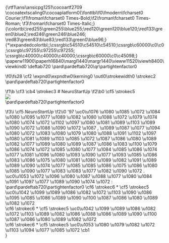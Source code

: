 {\rtf1\ansi\ansicpg1251\cocoartf2709
\cocoatextscaling0\cocoaplatform0{\fonttbl\f0\fmodern\fcharset0 Courier;\f1\froman\fcharset0 Times-Bold;\f2\froman\fcharset0 Times-Roman;
\f3\froman\fcharset0 Times-Italic;}
{\colortbl;\red255\green255\blue255;\red120\green120\blue120;\red133\green0\blue2;\red246\green246\blue246;
\red83\green83\blue83;\red133\green0\blue96;}
{\*\expandedcolortbl;;\cssrgb\c54510\c54510\c54510;\cssrgb\c60000\c0\c0;\cssrgb\c97255\c97255\c97255;
\cssrgb\c40000\c40000\c40000;\cssrgb\c60000\c0\c45098;}
\paperw11900\paperh16840\margl1440\margr1440\vieww11520\viewh8400\viewkind0
\deftab720
\pard\pardeftab720\qr\partightenfactor0

\f0\fs28 \cf2 \expnd0\expndtw0\kerning0
\outl0\strokewidth0 \strokec2 \
\pard\pardeftab720\partightenfactor0

\f1\b \cf3 \cb4 \strokec3 # NeuroStartUp
\f2\b0 \cf5 \strokec5 \
![](https://netology-code.github.io/git-homeworks/introduction/assets/logo.png)\
\pard\pardeftab720\partightenfactor0

\f3\i \cf5 *NeuroStartUp*
\f2\i0  \'97 \uc0\u1076 \u1080 \u1085 \u1072 \u1084 \u1080 \u1095 \u1077 \u1089 \u1082 \u1080  \u1088 \u1072 \u1079 \u1074 \u1080 \u1074 \u1072 \u1102 \u1097 \u1080 \u1081 \u1089 \u1103  \u1089 \u1090 \u1072 \u1088 \u1090 \u1072 \u1087 , \u1089 \u1087 \u1077 \u1094 \u1080 \u1072 \u1083 \u1080 \u1079 \u1080 \u1088 \u1091 \u1102 \u1097 \u1080 \u1081 \u1089 \u1103  \u1085 \u1072  \u1087 \u1086 \u1080 \u1089 \u1082 \u1077  \u1089  \u1080 \u1089 \u1087 \u1086 \u1083 \u1100 \u1079 \u1086 \u1074 \u1072 \u1085 \u1080 \u1077 \u1084  \u1085 \u1086 \u1074 \u1077 \u1081 \u1096 \u1080 \u1093  \u1090 \u1077 \u1093 \u1085 \u1086 \u1083 \u1086 \u1075 \u1080 \u1081  \u1080 \u1089 \u1082 \u1091 \u1089 \u1089 \u1090 \u1074 \u1077 \u1085 \u1085 \u1086 \u1075 \u1086  \u1080 \u1085 \u1090 \u1077 \u1083 \u1083 \u1077 \u1082 \u1090 \u1072 .\
\uc0\u1053 \u1072 \u1096 \u1080  \u1087 \u1088 \u1077 \u1080 \u1084 \u1091 \u1097 \u1077 \u1089 \u1090 \u1074 \u1072 :\
\pard\pardeftab720\partightenfactor0
\cf6 \strokec6 * \cf5 \strokec5 \uc0\u1042 \u1099 \u1089 \u1086 \u1082 \u1072 \u1103  \u1090 \u1086 \u1095 \u1085 \u1086 \u1089 \u1090 \u1100  \u1087 \u1086 \u1080 \u1089 \u1082 \u1072 \
\cf6 \strokec6 * \cf5 \strokec5 \uc0\u1042 \u1099 \u1089 \u1086 \u1082 \u1072 \u1103  \u1089 \u1082 \u1086 \u1088 \u1086 \u1089 \u1090 \u1100  \u1087 \u1086 \u1080 \u1089 \u1082 \u1072 \
\cf6 \strokec6 * \cf5 \strokec5 \uc0\u1053 \u1080 \u1079 \u1082 \u1072 \u1103  \u1094 \u1077 \u1085 \u1072 \cb1 \
}